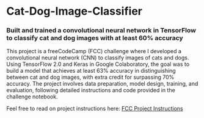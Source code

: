 # Cat-Dog-Image-Classifier

### Built and trained a convolutional neural network in TensorFlow to classify cat and dog images with at least 60% accuracy

This project is a freeCodeCamp (FCC) challenge where I developed a convolutional neural network (CNN) to classify images of cats and dogs. Using TensorFlow 2.0 and Keras in Google Colaboratory, the goal was to build a model that achieves at least 63% accuracy in distinguishing between cat and dog images, with extra credit for surpassing 70% accuracy. The project involves data preparation, model design, training, and evaluation, following detailed instructions and code provided in the challenge notebook.

Feel free to read on project instructions here: [FCC Project Instructions](https://www.freecodecamp.org/learn/machine-learning-with-python/machine-learning-with-python-projects/cat-and-dog-image-classifier)
